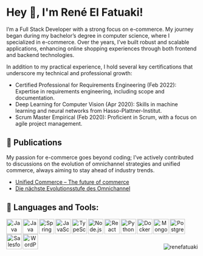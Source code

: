 # Hey 👋, I'm René El Fatuaki!

I’m a Full Stack Developer with a strong focus on e-commerce. My journey began during my bachelor’s degree in computer science, where I specialized in e-commerce. Over the years, I’ve built robust and scalable applications, enhancing online shopping experiences through both frontend and backend technologies.

In addition to my practical experience, I hold several key certifications that underscore my technical and professional growth:

* Certified Professional for Requirements Engineering (Feb 2022): Expertise in requirements engineering, including scope and documentation.
* Deep Learning for Computer Vision (Apr 2020): Skills in machine learning and neural networks from Hasso-Plattner-Institut.
* Scrum Master Empirical (Feb 2020): Proficient in Scrum, with a focus on agile project management.

## 📝 Publications
My passion for e-commerce goes beyond coding; I’ve actively contributed to discussions on the evolution of omnichannel strategies and unified commerce, always aiming to stay ahead of industry trends.
* [Unified Commerce – The future of commerce](https://www.adesso.de/en/news/blog/blog-detail-page_108160.jsp)
* [Die nächste Evolutionsstufe des Omnichannel](https://www.marketing-boerse.de/fachartikel/details/2245-unified-commerce-die-naechste-evolutionsstufe-des-omnichannel/188008)

## 🔨 Languages and Tools:

<div align="center">
  <a href="https://www.java.com" target="_blank">
      <img align="left" height="40" src='https://cdn.jsdelivr.net/gh/devicons/devicon@latest/icons/java/java-original.svg' alt="Java">
  </a>
  <a href="https://kotlinlang.org" target="_blank">
      <img align="left" height="40" src='https://cdn.jsdelivr.net/gh/devicons/devicon@latest/icons/kotlin/kotlin-original.svg' alt="Java">
  </a>
  <a href="https://spring.io" target="_blank">
      <img align="left" height="40" src='https://cdn.jsdelivr.net/gh/devicons/devicon@latest/icons/spring/spring-original.svg' alt="Spring">
  </a>
  <a href="https://developer.mozilla.org/en-US/docs/Web/JavaScript" target="_blank">
      <img align="left" height="40" src='https://cdn.jsdelivr.net/gh/devicons/devicon@latest/icons/javascript/javascript-original.svg' alt="JavaScript">
  </a>
  <a href="https://www.typescriptlang.org" target="_blank">
      <img align="left" height="40" src='https://cdn.jsdelivr.net/gh/devicons/devicon@latest/icons/typescript/typescript-original.svg' alt="TypeScript">
  </a>
  <a href="https://nodejs.org" target="_blank">
      <img align="left" height="40" src='https://cdn.jsdelivr.net/gh/devicons/devicon@latest/icons/nodejs/nodejs-original.svg' alt="Node.js">
  </a>
  <a href="https://react.dev" target="_blank">
      <img align="left" height="40" src='https://cdn.jsdelivr.net/gh/devicons/devicon@latest/icons/react/react-original.svg' alt="React">
  </a>
  <a href="https://www.python.org" target="_blank">
      <img align="left" height="40" src='https://cdn.jsdelivr.net/gh/devicons/devicon@latest/icons/python/python-original.svg' alt="Python">
  </a>
  <a href="https://www.docker.com" target="_blank">
      <img align="left" height="40" src='https://cdn.jsdelivr.net/gh/devicons/devicon@latest/icons/docker/docker-original-wordmark.svg' alt="Docker">
  </a>
  <a href="https://www.mongodb.com" target="_blank">
      <img align="left" height="40" src='https://cdn.jsdelivr.net/gh/devicons/devicon@latest/icons/mongodb/mongodb-original.svg' alt="MongoDB">
  </a>
  <a href="https://www.postgresql.org" target="_blank">
      <img align="left" height="40" src='https://cdn.jsdelivr.net/gh/devicons/devicon@latest/icons/postgresql/postgresql-plain.svg' alt="PostgreSQL">
  </a>
  <a href="https://www.salesforce.com" target="_blank">
      <img align="left" height="40" src='https://cdn.jsdelivr.net/gh/devicons/devicon@latest/icons/salesforce/salesforce-original.svg' alt="Salesforce">
  </a>
  <a href="https://wordpress.org" target="_blank">
      <img align="left" height="40" src='https://cdn.jsdelivr.net/gh/devicons/devicon@latest/icons/wordpress/wordpress-plain.svg' alt="WordPress">
  </a>
</div>

<br><br><br>
<p align="right"><img src="https://komarev.com/ghpvc/?username=renefatuaki" alt="renefatuaki"/></p>
